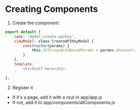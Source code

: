 Creating Components
=====================================

1. Create the component:

```javascript
export default {
    name: 'modal-create-apikey',
    viewModel: class CreateAPIKeyModal {
        constructor(params) { 
            this.doThingsWithBoundParams = params.whatever;
        }
    },
    template: `
        <h1>Stuff here</h1>
    `
};
```

2. Register it

* If it's a page, add it with a rout in app/app.js
* If not, add it to app/components/allComponents.js
